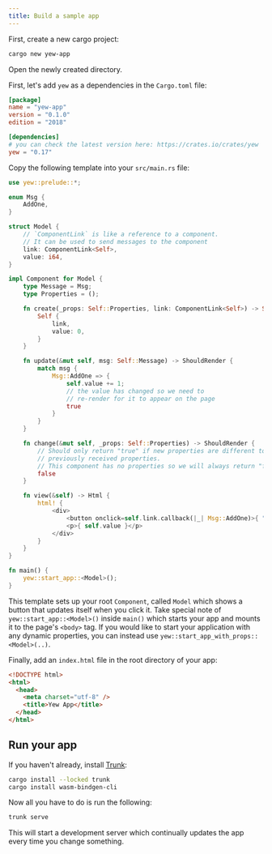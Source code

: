 ```yaml
---
title: Build a sample app
---
```


First, create a new cargo project:

```bash
cargo new yew-app
```

Open the newly created directory.

First, let's add `yew` as a dependencies in the `Cargo.toml` file:

```toml
[package]
name = "yew-app"
version = "0.1.0"
edition = "2018"

[dependencies]
# you can check the latest version here: https://crates.io/crates/yew
yew = "0.17"
```

Copy the following template into your `src/main.rs` file:

```rust
use yew::prelude::*;

enum Msg {
    AddOne,
}

struct Model {
    // `ComponentLink` is like a reference to a component.
    // It can be used to send messages to the component
    link: ComponentLink<Self>,
    value: i64,
}

impl Component for Model {
    type Message = Msg;
    type Properties = ();

    fn create(_props: Self::Properties, link: ComponentLink<Self>) -> Self {
        Self {
            link,
            value: 0,
        }
    }

    fn update(&mut self, msg: Self::Message) -> ShouldRender {
        match msg {
            Msg::AddOne => {
                self.value += 1;
                // the value has changed so we need to
                // re-render for it to appear on the page
                true
            }
        }
    }

    fn change(&mut self, _props: Self::Properties) -> ShouldRender {
        // Should only return "true" if new properties are different to
        // previously received properties.
        // This component has no properties so we will always return "false".
        false
    }

    fn view(&self) -> Html {
        html! {
            <div>
                <button onclick=self.link.callback(|_| Msg::AddOne)>{ "+1" }</button>
                <p>{ self.value }</p>
            </div>
        }
    }
}

fn main() {
    yew::start_app::<Model>();
}
```

This template sets up your root `Component`, called `Model` which shows a button that updates itself when you click it.
Take special note of `yew::start_app::<Model>()` inside `main()` which starts your app and mounts it to the page's `<body>` tag.
If you would like to start your application with any dynamic properties, you can instead use `yew::start_app_with_props::<Model>(..)`.

Finally, add an `index.html` file in the root directory of your app:

```html
<!DOCTYPE html>
<html>
  <head>
    <meta charset="utf-8" />
    <title>Yew App</title>
  </head>
</html>
```

## Run your app

If you haven't already, install [Trunk](https://github.com/thedodd/trunk):

```bash
cargo install --locked trunk
cargo install wasm-bindgen-cli
```

Now all you have to do is run the following:

```bash
trunk serve
```

This will start a development server which continually updates the app every time you change something.
